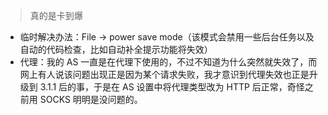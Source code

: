 > 真的是卡到爆    

+ 临时解决办法：File -> power save mode（该模式会禁用一些后台任务以及自动的代码检查，比如自动补全提示功能将失效）
+ 代理：我的 AS 一直是在代理下使用的，不过不知道为什么突然就失效了，而网上有人说该问题出现正是因为某个请求失败，我才意识到代理失效也正是升级到 3.1.1 后的事，于是在 AS 设置中将代理类型改为 HTTP 后正常，奇怪之前用 SOCKS 明明是没问题的。